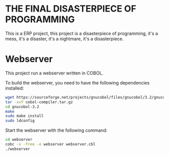 # THE FINAL DISASTERPIECE OF PROGRAMMING


This is a ERP project, this project is a disasterpiece of programming, it's a mess, it's a disaster, it's a nightmare, it's a disasterpiece.

# Webserver

This project run a webserver written in COBOL.

To build the webserver, you need to have the following dependencies installed:
    
```bash
wget https://sourceforge.net/projects/gnucobol/files/gnucobol/3.2/gnucobol-3.2.tar.gz/download -O cobol-compiler.tar.gz
tar -xvf cobol-compiler.tar.gz
cd gnucobol-3.2
make
sudo make install
sudo ldconfig
```

Start the webserver with the following command:
```bash
cd webserver
cobc -x -free -o webserver webserver.cbl
./webserver
```